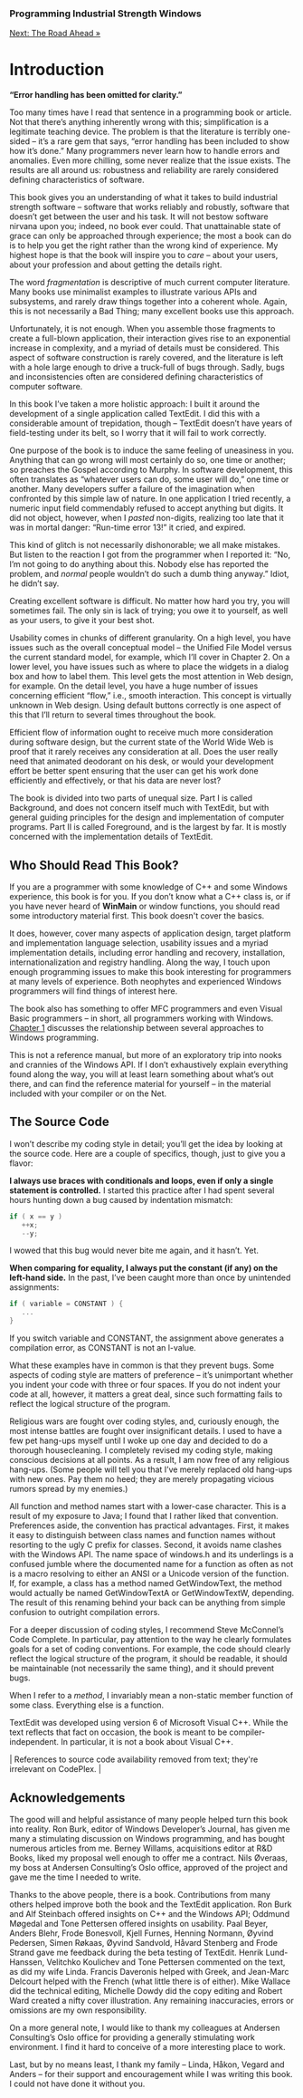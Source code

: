 ﻿### Programming Industrial Strength Windows
[Next: The Road Ahead »](Chapter-1-The-Road-Ahead.md)
# Introduction

**“Error handling has been omitted for clarity.”**

Too many times have I read that sentence in a programming book or article. Not that there’s anything inherently wrong with this; simplification is a legitimate teaching device. The problem is that the literature is terribly one-sided – it’s a rare gem that says, “error handling has been included to show how it’s done.” Many programmers never learn how to handle errors and anomalies. Even more chilling, some never realize that the issue exists. The results are all around us: robustness and reliability are rarely considered defining characteristics of software.

This book gives you an understanding of what it takes to build industrial strength software – software that works reliably and robustly, software that doesn’t get between the user and his task. It will not bestow software nirvana upon you; indeed, no book ever could. That unattainable state of grace can only be approached through experience; the most a book can do is to help you get the right rather than the wrong kind of experience. My highest hope is that the book will inspire you to _care_ – about your users, about your profession and about getting the details right.


The word _fragmentation_ is descriptive of much current computer literature. Many books use minimalist examples to illustrate various APIs and subsystems, and rarely draw things together into a coherent whole. Again, this is not necessarily a Bad Thing; many excellent books use this approach. 

Unfortunately, it is not enough. When you assemble those fragments to create a full-blown application, their interaction gives rise to an exponential increase in complexity, and a myriad of details must be considered. This aspect of software construction is rarely covered, and the literature is left with a hole large enough to drive a truck-full of bugs through. Sadly, bugs and inconsistencies often are considered defining characteristics of computer software.

In this book I’ve taken a more holistic approach: I built it around the development of a single application called TextEdit. I did this with a considerable amount of trepidation, though – TextEdit doesn’t have years of field-testing under its belt, so I worry that it will fail to work correctly. 

One purpose of the book is to induce the same feeling of uneasiness in you. Anything that can go wrong will most certainly do so, one time or another; so preaches the Gospel according to Murphy. In software development, this often translates as “whatever users can do, some user will do,” one time or another. Many developers suffer a failure of the imagination when confronted by this simple law of nature. In one application I tried recently, a numeric input field commendably refused to accept anything but digits. It did not object, however, when I _pasted_ non-digits, realizing too late that it was in mortal danger: “Run-time error 13!” it cried, and expired.

This kind of glitch is not necessarily dishonorable; we all make mistakes. But listen to the reaction I got from the programmer when I reported it: “No, I’m not going to do anything about this. Nobody else has reported the problem, and _normal_ people wouldn’t do such a dumb thing anyway.” Idiot, he didn’t say.

Creating excellent software is difficult. No matter how hard you try, you will sometimes fail. The only sin is lack of trying; you owe it to yourself, as well as your users, to give it your best shot.


Usability comes in chunks of different granularity. On a high level, you have issues such as the overall conceptual model – the Unified File Model versus the current standard model, for example, which I’ll cover in Chapter 2. On a lower level, you have issues such as where to place the widgets in a dialog box and how to label them. This level gets the most attention in Web design, for example. On the detail level, you have a huge number of issues concerning efficient “flow,” i.e., smooth interaction. This concept is virtually unknown in Web design. Using default buttons correctly is one aspect of this that I’ll return to several times throughout the book.

Efficient flow of information ought to receive much more consideration during software design, but the current state of the World Wide Web is proof that it rarely receives any consideration at all. Does the user really need that animated deodorant on his desk, or would your development effort be better spent ensuring that the user can get his work done efficiently and effectively, or that his data are never lost?


The book is divided into two parts of unequal size. Part I is called Background, and does not concern itself much with TextEdit, but with general guiding principles for the design and implementation of computer programs. Part II is called Foreground, and is the largest by far. It is mostly concerned with the implementation details of TextEdit. 

## Who Should Read This Book?

If you are a programmer with some knowledge of C++ and some Windows experience, this book is for you. If you don’t know what a C++ class is, or if you have never heard of **WinMain** or window functions, you should read some introductory material first. This book doesn't cover the basics. 

It does, however, cover many aspects of application design, target platform and implementation language selection, usability issues and a myriad implementation details, including error handling and recovery, installation, internationalization and registry handling. Along the way, I touch upon enough programming issues to make this book interesting for programmers at many levels of experience. Both neophytes and experienced Windows programmers will find things of interest here.

The book also has something to offer MFC programmers and even Visual Basic programmers – in short, all programmers working with Windows. [Chapter 1](Chapter-1-The-Road-Ahead.md) discusses the relationship between several approaches to Windows programming.

This is not a reference manual, but more of an exploratory trip into nooks and crannies of the Windows API. If I don’t exhaustively explain everything found along the way, you will at least learn something about what’s out there, and can find the reference material for yourself – in the material included with your compiler or on the Net.

## The Source Code

I won’t describe my coding style in detail; you’ll get the idea by looking at the source code. Here are a couple of specifics, though, just to give you a flavor:

**I always use braces with conditionals and loops, even if only a single statement is controlled.** I started this practice after I had spent several hours hunting down a bug caused by indentation mismatch:

```C#
if ( x == y )
   ++x;
   --y;
```
I wowed that this bug would never bite me again, and it hasn’t. Yet.

**When comparing for equality, I always put the constant (if any) on the left-hand side.** In the past, I’ve been caught more than once by unintended assignments:

```C#
if ( variable = CONSTANT ) {
   ...
}
```
If you switch variable and CONSTANT, the assignment above generates a compilation error, as CONSTANT is not an l-value.

What these examples have in common is that they prevent bugs. Some aspects of coding style are matters of preference – it’s unimportant whether you indent your code with three or four spaces. If you do not indent your code at all, however, it matters a great deal, since such formatting fails to reflect the logical structure of the program.

Religious wars are fought over coding styles, and, curiously enough, the most intense battles are fought over insignificant details. I used to have a few pet hang-ups myself until I woke up one day and decided to do a thorough housecleaning. I completely revised my coding style, making conscious decisions at all points. As a result, I am now free of any religious hang-ups. (Some people will tell you that I’ve merely replaced old hang-ups with new ones. Pay them no heed; they are merely propagating vicious rumors spread by my enemies.)

All function and method names start with a lower-case character. This is a result of my exposure to Java; I found that I rather liked that convention. Preferences aside, the convention has practical advantages. First, it makes it easy to distinguish between class names and function names without resorting to the ugly C prefix for classes. Second, it avoids name clashes with the Windows API. The name space of windows.h and its underlings is a confused jumble where the documented name for a function as often as not is a macro resolving to either an ANSI or a Unicode version of the function. If, for example, a class has a method named GetWindowText, the method would actually be named GetWindowTextA or GetWindowTextW, depending. The result of this renaming behind your back can be anything from simple confusion to outright compilation errors.

For a deeper discussion of coding styles, I recommend Steve McConnel’s Code Complete. In particular, pay attention to the way he clearly formulates goals for a set of coding conventions. For example, the code should clearly reflect the logical structure of the program, it should be readable, it should be maintainable (not necessarily the same thing), and it should prevent bugs.


When I refer to a _method_, I invariably mean a non-static member function of some class. Everything else is a function.


TextEdit was developed using version 6 of Microsoft Visual C++. While the text reflects that fact on occasion, the book is meant to be compiler-independent. In particular, it is not a book about Visual C++.

| References to source code availability removed from text; they're irrelevant on CodePlex. |

## Acknowledgements

The good will and helpful assistance of many people helped turn this book into reality. Ron Burk, editor of Windows Developer’s Journal, has given me many a stimulating discussion on Windows programming, and has bought numerous articles from me. Berney Willams, acquisitions editor at R&D Books, liked my proposal well enough to offer me a contract. Nils Øveraas, my boss at Andersen Consulting’s Oslo office, approved of the project and gave me the time I needed to write.

Thanks to the above people, there is a book. Contributions from many others helped improve both the book and the TextEdit application. Ron Burk and Alf Steinbach offered insights on C++ and the Windows API; Oddmund Møgedal and Tone Pettersen offered insights on usability. Paal Beyer, Anders Blehr, Frode Bonesvoll, Kjell Furnes, Henning Normann, Øyvind Pedersen, Simen Røkaas, Øyvind Sandvold, Håvard Stenberg and Frode Strand gave me feedback during the beta testing of TextEdit. Henrik Lund-Hanssen, Velitchko Koulichev and Tone Pettersen commented on the text, as did my wife Linda. Francis Daveronis helped with Greek, and Jean-Marc Delcourt helped with the French (what little there is of either). Mike Wallace did the technical editing, Michelle Dowdy did the copy editing and Robert Ward created a nifty cover illustration. Any remaining inaccuracies, errors or omissions are my own responsibility.

On a more general note, I would like to thank my colleagues at Andersen Consulting’s Oslo office for providing a generally stimulating work environment. I find it hard to conceive of a more interesting place to work.

Last, but by no means least, I thank my family – Linda, Håkon, Vegard and Anders – for their support and encouragement while I was writing this book. I could not have done it without you.
